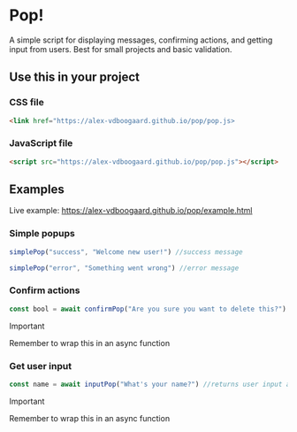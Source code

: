 # Pop!
A simple script for displaying messages, confirming actions, and getting input from users. Best for small projects and basic validation.
## Use this in your project
### CSS file
```HTML
<link href="https://alex-vdboogaard.github.io/pop/pop.js>
```
### JavaScript file
```HTML
<script src="https://alex-vdboogaard.github.io/pop/pop.js"></script>
```
## Examples
Live example: https://alex-vdboogaard.github.io/pop/example.html
### Simple popups
```JavaScript 
simplePop("success", "Welcome new user!") //success message

simplePop("error", "Something went wrong") //error message
```
### Confirm actions
```JavaScript
const bool = await confirmPop("Are you sure you want to delete this?") //returns true or false after Promise resolves
```
> [!IMPORTANT]
> Remember to wrap this in an async function
### Get user input
```Javascript
const name = await inputPop("What's your name?") //returns user input as string after Promise resolves
```
> [!IMPORTANT]
> Remember to wrap this in an async function
